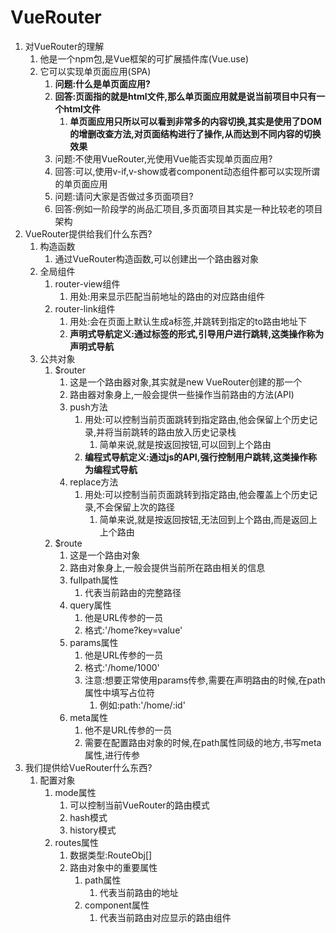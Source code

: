 # VueRouter

1. 对VueRouter的理解
   1. 他是一个npm包,是Vue框架的可扩展插件库(Vue.use)
   2. 它可以实现单页面应用(SPA)
      1. **问题:什么是单页面应用?**
      2. **回答:页面指的就是html文件,那么单页面应用就是说当前项目中只有一个html文件**
         1. **单页面应用只所以可以看到非常多的内容切换,其实是使用了DOM的增删改查方法,对页面结构进行了操作,从而达到不同内容的切换效果**
      3. 问题:不使用VueRouter,光使用Vue能否实现单页面应用?
      4. 回答:可以,使用v-if,v-show或者component动态组件都可以实现所谓的单页面应用
      5. 问题:请问大家是否做过多页面项目?
      6. 回答:例如一阶段学的尚品汇项目,多页面项目其实是一种比较老的项目架构
2. VueRouter提供给我们什么东西?
   1. 构造函数
      1. 通过VueRouter构造函数,可以创建出一个路由器对象
   2. 全局组件
      1. router-view组件
         1. 用处:用来显示匹配当前地址的路由的对应路由组件
      2. router-link组件
         1. 用处:会在页面上默认生成a标签,并跳转到指定的to路由地址下
         2. **声明式导航定义:通过标签的形式,引导用户进行跳转,这类操作称为声明式导航**
   3. 公共对象
      1. $router
         1. 这是一个路由器对象,其实就是new VueRouter创建的那一个
         2. 路由器对象身上,一般会提供一些操作当前路由的方法(API)
         3. push方法
            1. 用处:可以控制当前页面跳转到指定路由,他会保留上个历史记录,并将当前跳转的路由放入历史记录栈
               1. 简单来说,就是按返回按钮,可以回到上个路由
            2. **编程式导航定义:通过js的API,强行控制用户跳转,这类操作称为编程式导航**
         4. replace方法
            1. 用处:可以控制当前页面跳转到指定路由,他会覆盖上个历史记录,不会保留上次的路径
               1. 简单来说,就是按返回按钮,无法回到上个路由,而是返回上上个路由
      2. $route
         1. 这是一个路由对象
         2. 路由对象身上,一般会提供当前所在路由相关的信息
         3. fullpath属性
            1. 代表当前路由的完整路径
         4. query属性
            1. 他是URL传参的一员
            2. 格式:'/home?key=value'
         5. params属性
            1. 他是URL传参的一员
            2. 格式:'/home/1000'
            3. 注意:想要正常使用params传参,需要在声明路由的时候,在path属性中填写占位符
               1. 例如:path:'/home/:id'
         6. meta属性
            1. 他不是URL传参的一员
            2. 需要在配置路由对象的时候,在path属性同级的地方,书写meta属性,进行传参
3. 我们提供给VueRouter什么东西?
   1. 配置对象
      1. mode属性
         1. 可以控制当前VueRouter的路由模式
         2. hash模式
         3. history模式
      2. routes属性
         1. 数据类型:RouteObj[]
         2. 路由对象中的重要属性
            1. path属性
               1. 代表当前路由的地址
            2. component属性
               1. 代表当前路由对应显示的路由组件